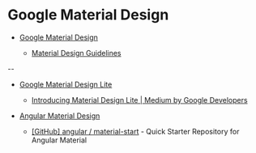 # Google Material Design

* [Google Material Design](https://design.google.com/)

  * [Material Design Guidelines](https://www.google.com/design/spec)

--

* [Google Material Design Lite](http://www.getmdl.io/)

  * [Introducing Material Design Lite | Medium by Google Developers](https://medium.com/google-developers/introducing-material-design-lite-3ce67098c031)

* [Angular Material Design](https://material.angularjs.org/)

  * [[GitHub] angular / material-start](https://github.com/angular/material-start) - Quick Starter Repository for Angular Material
